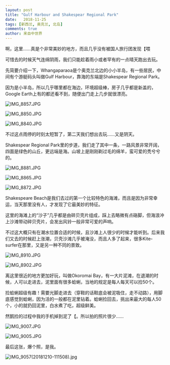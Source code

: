 ```yaml
---
layout: post
title: "Gulf Harbour and Shakespear Regional Park"
date:   2018-11-25
tags: [新西兰, 奥克兰, 北岛]
comments: true
author: 来自中世界
---
```

啊，这里……真是个非常美妙的地方，而且几乎没有被国人旅行团发现【喂 

可惜去的时候天气连绵阴雨，我们只能趁着雨小或者罕有的一点晴天跑出去玩。

<!-- more -->

先简要介绍一下，Whangaparaoa是个奥克兰北边的小小半岛，有一些居民，中间有个游艇码头叫做Gulf Harbour，靠海的东端是Shakespear Regional Park。

因为是小半岛，所以几乎哪里都在海边，环境超级棒，房子几乎都是新盖的，Google Earth上有的都还看不到，随便出门走上几步就很漂亮。

![IMG_8857.JPG](https://i.loli.net/2019/01/06/5c31880961397.jpg)

![IMG_8850.JPG](https://i.loli.net/2019/01/06/5c318809ea4a0.jpg)

![IMG_8840.JPG](https://i.loli.net/2019/01/06/5c31880a483e7.jpg)

不过这点雨停的时刻太短暂了，第二天我们想出去玩……又是阴天。

Shakespear Regional Park里的步道，我们走了其中一条，一路风景非常开阔，四面是绿色的山丘，更远端是海。山坡上是刚刚剃过毛的绵羊，蛮可爱的秃兮兮的。

![IMG_8881.JPG](https://i.loli.net/2019/01/06/5c3188a97cfe3.jpg)

![IMG_8865.JPG](https://i.loli.net/2019/01/06/5c3188ad79aa2.jpg)

![IMG_8872.JPG](https://i.loli.net/2019/01/06/5c3188ae04d29.jpg)

Shakespeare Beach是我们去过的第一个比较特色的海滩，而且是因为非常幸运，当天那里没有人，才发现了它最美妙的特征。

这里的海滩上的“沙子”几乎都是由碎贝壳片组成，踩上去略微有点硌脚，但海浪冲上沙滩带动碎贝壳片，会发出风铃一般非常可爱的声响。

不过这大概只有在潮水位置合适的时候，且沙滩上人很少的时候才能听到。后来我们又去的时候赶上涨潮，贝壳沙滩几乎被淹没，而且人多了起来，很多Kite-surfer在那里，又是另一种不同的景致。

![IMG_8910.JPG](https://i.loli.net/2019/01/06/5c318a2f93ed7.jpg)

![IMG_8902.JPG](https://i.loli.net/2019/01/06/5c318a30259b7.jpg)

离这里很近的地方更加好玩，叫做Okoromai Bay，有一大片泥滩，在退潮的时候，人可以走进去，泥里面有很多蛤蜊，当地的规定是每人每天可以捡50个。

捡蛤蜊超级有趣！需要光脚走进去（穿鞋的话鞋底会被泥吸住，走不动路），用脚底感觉到蛤蜊，因为活的一般都在泥里钻着。蛤蜊捡回去，挑出来最大的每人50个，小的就扔回泥里，白水煮了吃，超级鲜美。

然鹅捡的过程中我的手机掉到泥了【。所以拍的照片很少……

![IMG_9007.JPG](https://i.loli.net/2019/01/06/5c318b2325c08.jpg)

![IMG_9005.JPG](https://i.loli.net/2019/01/06/5c318b2ccb08a.jpg)

最后这张，爆个照，是我。

![IMG_9057(20181210-111508).jpg](https://i.loli.net/2019/01/06/5c318b23189a3.jpg)
